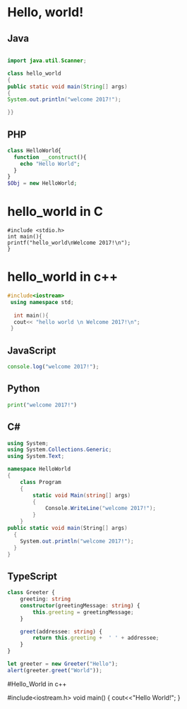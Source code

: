 # Hello, world!
## Java
```java

import java.util.Scanner;

class hello_world
{
public static void main(String[] args)
{
System.out.println("welcome 2017!");

}}
```
## PHP
```php
class HelloWorld{
  function __construct(){
    echo "Hello World";
  }
}
$Obj = new HelloWorld;
```


# hello_world in C
```
#include <stdio.h>
int main(){
printf("hello_world\nWelcome 2017!\n");
}
```
# hello_world in c++
```cpp
#include<iostream>
 using namespace std;
  
  int main(){
  cout<< "hello world \n Welcome 2017!\n";
 }
```
## JavaScript

```javascript
console.log("welcome 2017!");
```
## Python
```python
print("welcome 2017!")
```

## C#
```csharp
using System;
using System.Collections.Generic;
using System.Text;

namespace HelloWorld
{
    class Program
    {
        static void Main(string[] args)
        {
            Console.WriteLine("welcome 2017!");
        }
    }
public static void main(String[] args) 
  { 
    System.out.println("welcome 2017!");
  }
}
```
## TypeScript
```ts
class Greeter {
    greeting: string
    constructor(greetingMessage: string) {
        this.greeting = greetingMessage;
    }

    greet(addressee: string) {
        return this.greeting +  ' ' + addressee;
    }
}

let greeter = new Greeter("Hello");
alert(greeter.greet("World"));
```

#Hello_World in c++

#include<iostream.h>
void main()
{
 cout<<"Hello World!";
}
